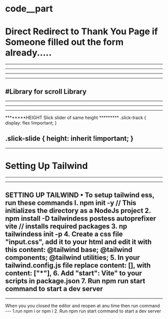 # code__part

# Direct Redirect to Thank You Page if Someone filled out the form already.....
---
---
<script>
    // Function to set a cookie
    function setCookie(cname, cvalue, exdays) {
        var d = new Date();
        d.setTime(d.getTime() + (exdays * 24 * 60 * 60 * 1000));
        var expires = "expires=" + d.toUTCString();
        document.cookie = cname + "=" + cvalue + ";" + expires + ";path=/";
    }

    // Function to get a cookie by name
    function getCookie(cname) {
        var name = cname + "=";
        var decodedCookie = decodeURIComponent(document.cookie);
        var ca = decodedCookie.split(';');
        for (var i = 0; i < ca.length; i++) {
            var c = ca[i];
            while (c.charAt(0) == ' ') {
                c = c.substring(1);
            }
            if (c.indexOf(name) == 0) {
                return c.substring(name.length, c.length);
            }
        }
        return "";
    }

    // Function to check if the form has been submitted
    function checkFormSubmitted() {
        var formSubmitted = getCookie("formSubmitted");
        if (formSubmitted) {
            // Check if the URL parameter is_test=true is present
            var urlParams = new URLSearchParams(window.location.search);
            if (urlParams.has('is_test') && urlParams.get('is_test') === 'true') {
                // If the is_test parameter is true, do not redirect
                return;
            }
            // Redirect to the Thank You page
            window.location.href = "https://contact.consumersafe.com/paragard/ty/a.html";
        }
    }

    // Event listener for form submission
    document.getElementById("lp-pom-form-345").addEventListener("submit", function (event) {
        // Set a cookie to indicate that the form has been submitted
        setCookie("formSubmitted", "true", 1);
    });

    // Check if the form has been submitted when the page loads
    window.onload = function () {
        checkFormSubmitted();
    };
</script>

---
---

#Library for scroll Library
---
---
<script src="https://unpkg.com/scrollreveal"></script>
---
---
********HEIGHT Slick slider of same height *********
.slick-track
{
    display: flex !important;
}

.slick-slide
{
    height: inherit !important;
}
---
---

# Setting Up Tailwind
---
---
SETTING UP TAILWIND
• To setup tailwind ess, run these commands
I. npm init -y // This initializes the directory as a NodeJs project
2. npm install -D tailwindess postess autoprefixer vite // installs required packages
3. np tailwindess init -p
4. Create a css file "input.css", add it to your html and edit it with this content:
@tailwind base;
@tailwind components;
@tailwind utilities;
5. In your tailwind.config.js file replace content: [], with content: ["*"],
6. Add "start": Vite" to your scripts in package.json
7. Run npm run start command to start a dev server
---
---
When you you closed the editor and reopen at anu time then run command ---
1.run npm i or npm i
2. Run npm run start command to start a dev server
